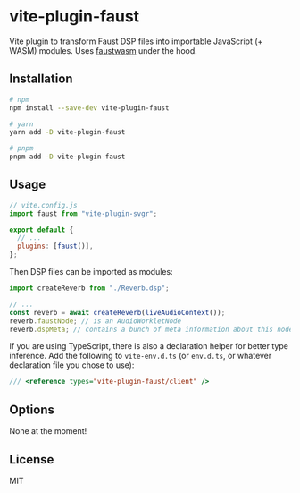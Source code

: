 # vite-plugin-faust

Vite plugin to transform Faust DSP files into importable JavaScript (+ WASM) modules. Uses [faustwasm](https://github.com/grame-cncm/faustwasm) under the hood.

## Installation

```sh
# npm
npm install --save-dev vite-plugin-faust

# yarn
yarn add -D vite-plugin-faust

# pnpm
pnpm add -D vite-plugin-faust
```

## Usage

```js
// vite.config.js
import faust from "vite-plugin-svgr";

export default {
  // ...
  plugins: [faust()],
};
```

Then DSP files can be imported as modules:

```js
import createReverb from "./Reverb.dsp";

// ...
const reverb = await createReverb(liveAudioContext());
reverb.faustNode; // is an AudioWorkletNode
reverb.dspMeta; // contains a bunch of meta information about this node
```

If you are using TypeScript, there is also a declaration helper for better type inference. Add the following to `vite-env.d.ts` (or `env.d.ts`, or whatever declaration file you chose to use):

```ts
/// <reference types="vite-plugin-faust/client" />
```

## Options

None at the moment!

## License

MIT
